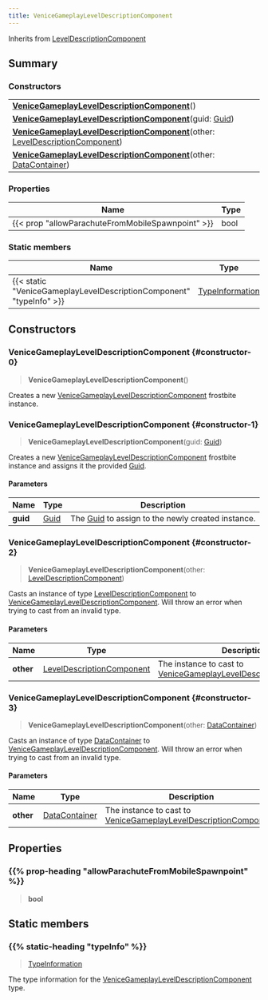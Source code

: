 ```yaml
---
title: VeniceGameplayLevelDescriptionComponent
---
```


Inherits from 
[LevelDescriptionComponent](/vext/ref/fb/leveldescriptioncomponent)

## Summary
### Constructors
| |
| ----------- |
| **[VeniceGameplayLevelDescriptionComponent](#constructor-0)**() |
| **[VeniceGameplayLevelDescriptionComponent](#constructor-1)**(guid: [Guid](/vext/ref/shared/class/guid)) |
| **[VeniceGameplayLevelDescriptionComponent](#constructor-2)**(other: [LevelDescriptionComponent](/vext/ref/fb/leveldescriptioncomponent)) |
| **[VeniceGameplayLevelDescriptionComponent](#constructor-3)**(other: [DataContainer](/vext/ref/shared/class/datacontainer)) |

### Properties
| Name | Type |
| ---- | ---- |
| {{< prop "allowParachuteFromMobileSpawnpoint" >}} | bool |

### Static members
| Name | Type |
| ---- | ---- |
| {{< static "VeniceGameplayLevelDescriptionComponent" "typeInfo" >}} | [TypeInformation](/vext/ref/shared/class/typeinformation) |

## Constructors
### VeniceGameplayLevelDescriptionComponent {#constructor-0}
> **VeniceGameplayLevelDescriptionComponent**()

Creates a new [VeniceGameplayLevelDescriptionComponent](/vext/ref/fb/venicegameplayleveldescriptioncomponent) frostbite instance.

### VeniceGameplayLevelDescriptionComponent {#constructor-1}
> **VeniceGameplayLevelDescriptionComponent**(guid: [Guid](/vext/ref/shared/class/guid))

Creates a new [VeniceGameplayLevelDescriptionComponent](/vext/ref/fb/venicegameplayleveldescriptioncomponent) frostbite instance and assigns it the provided [Guid](/vext/ref/shared/class/guid).

#### Parameters
| Name | Type | Description |
| ---- | ---- | ----------- |
| **guid** | [Guid](/vext/ref/shared/class/guid) | The [Guid](/vext/ref/shared/class/guid) to assign to the newly created instance. |

### VeniceGameplayLevelDescriptionComponent {#constructor-2}
> **VeniceGameplayLevelDescriptionComponent**(other: [LevelDescriptionComponent](/vext/ref/fb/leveldescriptioncomponent))

Casts an instance of type [LevelDescriptionComponent](/vext/ref/fb/leveldescriptioncomponent) to [VeniceGameplayLevelDescriptionComponent](/vext/ref/fb/venicegameplayleveldescriptioncomponent). Will throw an error when trying to cast from an invalid type.

#### Parameters
| Name | Type | Description |
| ---- | ---- | ----------- |
| **other** | [LevelDescriptionComponent](/vext/ref/fb/leveldescriptioncomponent) | The instance to cast to [VeniceGameplayLevelDescriptionComponent](/vext/ref/fb/venicegameplayleveldescriptioncomponent). |

### VeniceGameplayLevelDescriptionComponent {#constructor-3}
> **VeniceGameplayLevelDescriptionComponent**(other: [DataContainer](/vext/ref/shared/class/datacontainer))

Casts an instance of type [DataContainer](/vext/ref/shared/class/datacontainer) to [VeniceGameplayLevelDescriptionComponent](/vext/ref/fb/venicegameplayleveldescriptioncomponent). Will throw an error when trying to cast from an invalid type.

#### Parameters
| Name | Type | Description |
| ---- | ---- | ----------- |
| **other** | [DataContainer](/vext/ref/shared/class/datacontainer) | The instance to cast to [VeniceGameplayLevelDescriptionComponent](/vext/ref/fb/venicegameplayleveldescriptioncomponent). |

## Properties
### {{% prop-heading "allowParachuteFromMobileSpawnpoint" %}}
> **bool**

## Static members
### {{% static-heading "typeInfo" %}}
> [TypeInformation](/vext/ref/shared/class/typeinformation)

The type information for the [VeniceGameplayLevelDescriptionComponent](/vext/ref/fb/venicegameplayleveldescriptioncomponent) type.

